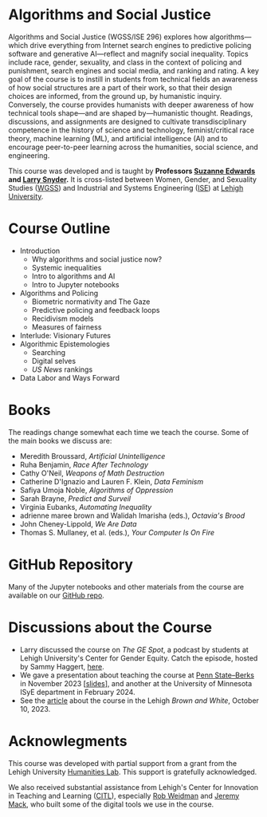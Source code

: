 # Algorithms and Social Justice

Algorithms and Social Justice  (WGSS/ISE 296) explores how algorithms—which drive everything from Internet search engines to predictive policing software and generative AI—reflect and magnify social inequality. Topics include race, gender, sexuality, and class in the context of policing and punishment, search engines and social media, and ranking and rating. A key goal of the course is to instill in students from technical fields an awareness of how social structures are a part of their work, so that their design choices are informed, from the ground up, by humanistic inquiry. Conversely, the course provides humanists with deeper awareness of how technical tools shape—and are shaped by—humanistic thought. Readings, discussions, and assignments are designed to cultivate transdisciplinary competence in the history of science and technology, feminist/critical race theory, machine learning (ML), and artificial intelligence (AI) and to encourage peer-to-peer learning across the humanities, social science, and engineering.

This course was developed and is taught by **Professors [Suzanne Edwards](https://english.cas.lehigh.edu/content/suzanne-edwards) and [Larry Snyder](https://coral.ise.lehigh.edu/larry/).** It is cross-listed between Women, Gender, and Sexuality Studies ([WGSS](https://wgs.cas.lehigh.edu/content/welcome-women-gender-and-sexuality-studies)) and Industrial and Systems Engineering ([ISE](https://engineering.lehigh.edu/ise)) at [Lehigh University](https://www2.lehigh.edu/). 


# Course Outline

- Introduction
  - Why algorithms and social justice now?
  - Systemic inequalities
  - Intro to algorithms and AI
  - Intro to Jupyter notebooks
- Algorithms and Policing
  - Biometric normativity and The Gaze
  - Predictive policing and feedback loops
  - Recidivism models
  - Measures of fairness
- Interlude: Visionary Futures
- Algorithmic Epistemologies
  - Searching
  - Digital selves
  - _US News_ rankings
- Data Labor and Ways Forward

# Books

The readings change somewhat each time we teach the course. Some of the main books we discuss are:

- Meredith Broussard, _Artificial Unintelligence_
- Ruha Benjamin, _Race After Technology_
- Cathy O'Neil, _Weapons of Math Destruction_
- Catherine D'Ignazio and Lauren F. Klein, _Data Feminism_
- Safiya Umoja Noble, _Algorithms of Oppression_
- Sarah Brayne, _Predict and Surveil_
- Virginia Eubanks, _Automating Inequality_
- adrienne maree brown and Walidah Imarisha (eds.), _Octavia's Brood_
- John Cheney-Lippold, _We Are Data_
- Thomas S. Mullaney, et al. (eds.), _Your Computer Is On Fire_

# GitHub Repository

Many of the Jupyter notebooks and other materials from the course are available on our [GitHub repo](https://github.com/LarrySnyder/ASJ). 

# Discussions about the Course

- Larry discussed the course on _The GE Spot_, a podcast by students at Lehigh University's Center for Gender Equity. Catch the episode, hosted by Sammy Haggert, [here](https://podcasters.spotify.com/pod/show/thegespot/episodes/artificial-intelligence--equity-w-Professor-Larry-Snyder-e2g20ut).
- We gave a presentation about teaching the course at [Penn State–Berks](https://ai.psu.edu/wp-event/teaching-algorithms-and-social-justice/) in November 2023 [[slides](https://github.com/LarrySnyder/ASJ/raw/e917f069528cc584b288298430a10147ec10ca9a/presentations/PSU-Berks-Snyder-Edwards-111023.pdf)], and another at the University of Minnesota ISyE department in February 2024.
- See the [article](https://thebrownandwhite.com/2023/10/10/married-professors-teach-interdisciplinary-course/) about the course in the Lehigh _Brown and White_, October 10, 2023.

# Acknowlegments

This course was developed with partial support from a grant from the Lehigh University [Humanities Lab](https://humanitieslab.lehigh.edu/). This support is gratefully acknowledged.

We also received substantial assistance from Lehigh's Center for Innovation in Teaching and Learning ([CITL](https://lts.lehigh.edu/citl)), especially [Rob Weidman](https://lts.lehigh.edu/profile/robert-weidman) and [Jeremy Mack](https://lts.lehigh.edu/profile/jeremy-mack), who built some of the digital tools we use in the course.
